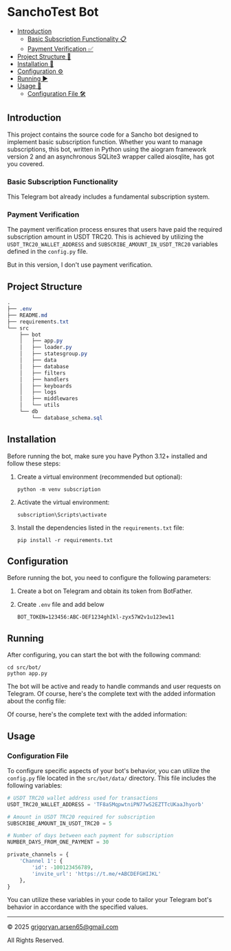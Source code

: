 # SanchoTest Bot

- [Introduction](#introduction)
  - [Basic Subscription Functionality 📋](#basic-subscription-functionality)
  - [Payment Verification ✅](#payment-verification)
- [Project Structure 📂](#project-structure)
- [Installation 🚀](#installation)
- [Configuration ⚙️](#configuration)
- [Running ▶️](#running)
- [Usage 📝](#usage)
  - [Configuration File 🛠️](#configuration-file)


## Introduction
This project contains the source code for a Sancho bot designed to implement basic subscription function.
Whether you want to manage subscriptions, this bot, written in Python using the aiogram framework version 2 and an asynchronous SQLite3 wrapper called aiosqlite, has got you covered.

### Basic Subscription Functionality

This Telegram bot already includes a fundamental subscription system.

### Payment Verification

The payment verification process ensures that users have paid the required subscription amount in USDT TRC20. This is achieved by utilizing the `USDT_TRC20_WALLET_ADDRESS` and `SUBSCRIBE_AMOUNT_IN_USDT_TRC20` variables defined in the `config.py` file.

But in this version, I don't use payment verification.

## Project Structure

```css
.
├── .env
├── README.md
├── requirements.txt
└── src
    ├── bot
    │   ├── app.py
    │   ├── loader.py
    │   ├── statesgroup.py
    │   ├── data
    │   ├── database
    │   ├── filters
    │   ├── handlers
    │   ├── keyboards
    │   ├── logs
    │   ├── middlewares
    │   └── utils
    └── db
        └── database_schema.sql
```

## Installation

Before running the bot, make sure you have Python 3.12+ installed and follow these steps:

1. Create a virtual environment (recommended but optional):
   ```shell
   python -m venv subscription
   ```

2. Activate the virtual environment:
   ```shell
   subscription\Scripts\activate
   ```

3. Install the dependencies listed in the `requirements.txt` file:
   ```shell
   pip install -r requirements.txt
   ```

## Configuration

Before running the bot, you need to configure the following parameters:

1. Create a bot on Telegram and obtain its token from BotFather.

2. Create `.env` file and add below
    ```env
    BOT_TOKEN=123456:ABC-DEF1234ghIkl-zyx57W2v1u123ew11
    ```

## Running 

After configuring, you can start the bot with the following command:
```shell
cd src/bot/
python app.py
```

The bot will be active and ready to handle commands and user requests on Telegram.
Of course, here's the complete text with the added information about the config file:

Of course, here's the complete text with the added information:

## Usage

### Configuration File

To configure specific aspects of your bot's behavior, you can utilize the `config.py` file located in the `src/bot/data/` directory. This file includes the following variables:

```python
# USDT TRC20 wallet address used for transactions
USDT_TRC20_WALLET_ADDRESS = 'TF8aSMqpwtniPN77wS2EZTTcUKaaJhyorb'

# Amount in USDT TRC20 required for subscription
SUBSCRIBE_AMOUNT_IN_USDT_TRC20 = 5

# Number of days between each payment for subscription
NUMBER_DAYS_FROM_ONE_PAYMENT = 30

private_channels = {
    'Channel 1': {
        'id': -100123456789,
        'invite_url': 'https://t.me/+ABCDEFGHIJKL'
    },
}
```

You can utilize these variables in your code to tailor your Telegram bot's behavior in accordance with the specified values.

---

&copy; 2025 grigoryan.arsen65@gmail.com

All Rights Reserved.
